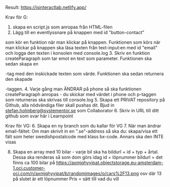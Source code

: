 Result:  https://jsinteractlab.netlify.app/


Krav för G:
1. skapa en script.js som anropas från HTML-filen
2. Lägg till en eventlyssnare på knappen med id "button-contact"
 
som kör en funktion när man klickar på knappen. 
     Funktionen som körs när man klickar på knappen ska läsa texten från text-input:en med id "email" och logga den texten i konsolen med console.log
3. Skriv en funktion createParagraph som tar emot en text som parameter. Funktionen ska sedan skapa en <p>-tag med den inskickade texten som värde. Funktionen ska sedan returnera den skapade <p>-taggen.
4. Varje gång man ÄNDRAR på phone så ska funktionen createParagraph anropas - du skickar med värdet i phone och p-taggen som returneras ska skrivas till console.log
5. Skapa ett PRIVAT repository på Github, alla nödvändiga filer skall pushas dit. Bjud in stefan.holmberg@systementor.se som Collaborator
6. Skriv in URL till ditt github som svar här i Learnpoint

Krav för VG:
6. Skapa en ny branch som du kallar för VG
7.  När man ändrar email-fältet: Om man skrivit in en ".se"-address så ska du: skapa/visa ett fält som heter swedishpostalcode med klass bx-code. Annars ska den INTE visas


8. Skapa en array med 10 bilar - varje bil ska ha bildurl + id  + typ + årtal. Dessa ska renderas så som dom görs idag
id = löpnummer
bildurl = det finns ca 100 bilar på
https://axmjqhyyjpat.objectstorage.eu-amsterdam-1.oci.customer-oci.com/n/axmjqhyyjpat/b/randomimages/o/cars%2F13.png
osv där 13 på slutet är ett löpnummer
Pris = sätt till vad du vill
